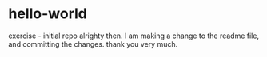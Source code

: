 # hello-world
exercise - initial repo
alrighty  then.   I am making a change to the readme file, and committing the changes.  thank you very much.
